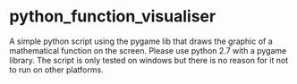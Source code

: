 python_function_visualiser
==========================

A simple python script using the pygame lib that draws the graphic of a mathematical function on the screen.
Please use python 2.7 with a pygame library.
The script is only tested on windows but there is no reason for it not to run on other platforms.
